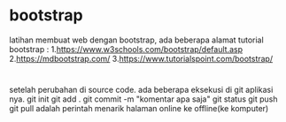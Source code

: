 # bootstrap
latihan membuat web dengan bootstrap,
ada beberapa alamat tutorial bootstrap :
1.https://www.w3schools.com/bootstrap/default.asp
2.https://mdbootstrap.com/
3.https://www.tutorialspoint.com/bootstrap/

#  
setelah perubahan di source code. ada beberapa eksekusi di git aplikasi nya.
git init
git add .
git commit -m "komentar apa saja"
git status
git push
git pull adalah perintah menarik halaman online ke offline(ke komputer)